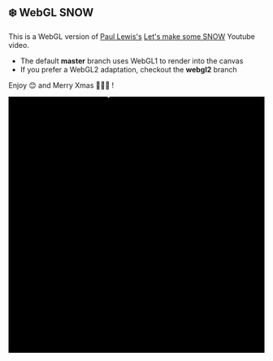 ## ❄️ WebGL SNOW

This is a WebGL version of [Paul Lewis's](https://twitter.com/aerotwist) [Let's make some SNOW](https://www.youtube.com/watch?v=VW8qoyYzWGg) Youtube video.

- The default **master** branch uses WebGL1 to render into the canvas
- If you prefer a WebGL2 adaptation, checkout the **webgl2** branch

Enjoy 😊 and Merry Xmas 🎉🎄🎁 !

![Snow GIF](src/assets/snow.gif)
